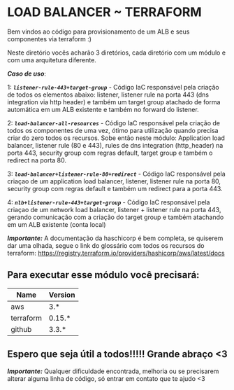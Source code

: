 # LOAD BALANCER ~ TERRAFORM

Bem vindos ao código para provisionamento de um ALB e seus componentes via terraform :)

Neste diretório vocês acharão 3 diretórios, cada diretório com um módulo e com uma arquitetura diferente.

**_Caso de uso_**: 

1: **_`listener-rule-443+target-group`_** - Código IaC responsável pela criação de todos os elementos abaixo: listener, listener rule na porta 443 (dns integration via http header) e também um target group atachado de forma automática em um ALB existente e também no forward do listener. 

2: **_`load-balancer-all-resources`_** - Código IaC responsável pela criação de todos os componentes de uma vez, ótimo para utilização quando precisa criar do zero todos os recursos. Sobe então neste módulo: Application load balancer, listener rule (80 e 443), rules de dns integration (http_header) na porta 443, security group com regras default, target group e também o redirect na porta 80.

3: **_`load-balancer+listener-rule-80+redirect`_** - Código IaC responsável pela criaçao de um application load balancer, listener, listener rule na porta 80, security group com regras default e também um redirect para a porta 443.

4: **_`nlb+listener-rule-443+target-group`_** - Código IaC responsável pela criaçao de um network load balancer, listener + listener rule na porta 443, gerando comunicação com a criação do target group e também atachando em um ALB existente (conta local)

**_Importante:_** A documentação da haschicorp é bem completa, se quiserem dar uma olhada, segue o link do glossário com todos os recursos do terraform: https://registry.terraform.io/providers/hashicorp/aws/latest/docs

## Para executar esse módulo você precisará: 

| Name | Version|
|------|--------|
| aws | 3.* |
| terraform | 0.15.*| 
| github | 3.3.*

## Espero que seja útil a todos!!!!! Grande abraço <3

**_Importante:_** Qualquer dificuldade encontrada, melhoria ou se precisarem alterar alguma linha de código, só entrar em contato que te ajudo <3